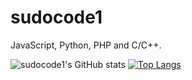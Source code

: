 # sudocode1
JavaScript, Python, PHP and C/C++.
<!--
**sudocode1/sudocode1** is a ✨ _special_ ✨ repository because its `README.md` (this file) appears on your GitHub profile.

Here are some ideas to get you started:

- 🔭 I’m currently working on ...
- 🌱 I’m currently learning ...
- 👯 I’m looking to collaborate on ...
- 🤔 I’m looking for help with ...
- 💬 Ask me about ...
- 📫 How to reach me: ...
- 😄 Pronouns: ...
- ⚡ Fun fact: ...
-->

![sudocode1's GitHub stats](https://github-readme-stats.vercel.app/api?username=sudocode1&show_icons=true&theme=radical)
[![Top Langs](https://github-readme-stats.vercel.app/api/top-langs/?username=sudocode1&layout=compact&theme=radical)](https://github.com/anuraghazra/github-readme-stats)
